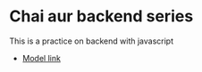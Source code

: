 # Chai aur backend series

This is a practice on backend with javascript

- [Model link](https://app.eraser.io/workspace/YtPqZ1VogxGy1jzIDkzj?origin=share)
